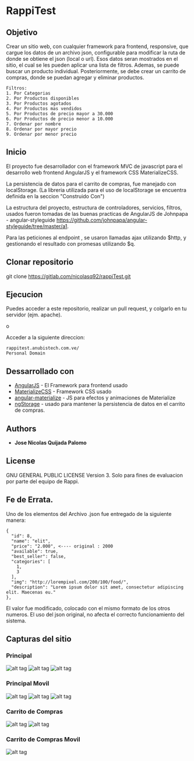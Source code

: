 # RappiTest

## Objetivo
Crear un sitio web, con cualquier framework para frontend, responsive, que cargue los datos de
un archivo json, configurable para modificar la ruta de donde se obtiene el json (local o url).
Esos datos seran mostrados en el sitio, el cual se les pueden aplicar una lista de filtros.
Ademas, se puede buscar un producto individual. Posteriormente, se debe crear un carrito de compras,
donde se puedan agregar y eliminar productos.

```
Filtros:
1. Por Categorias
2. Por Productos disponibles
3. Por Productos agotados
4. Por Productos mas vendidos
5. Por Productos de precio mayor a 30.000
6. Por Productos de precio menor a 10.000
7. Ordenar por nombre
8. Ordenar por mayor precio
9. Ordenar por menor precio
```


## Inicio

El proyecto fue desarrollador con el framework MVC de javascript para el desarrollo web frontend
AngularJS y el framework CSS MaterializeCSS.

La persistencia de datos para el carrito de compras, fue manejado con localStorage.
(La libreria utilizada para el uso de localStorage se encuentra definida en la seccion "Construido Con")

La estructura del proyecto, estructura de controladores, servicios, filtros, usados fueron tomadas de las
buenas practicas de AngularJS de Johnpapa - angular-styleguide https://github.com/johnpapa/angular-styleguide/tree/master/a1.

Para las peticiones al endpoint , se usaron llamadas ajax utilizando $http, y gestionando el resultado con promesas utilizando $q.

## Clonar repositorio
git clone https://gitlab.com/nicolasq92/rappiTest.git


## Ejecucion
Puedes acceder a este repositorio, realizar un pull request, y colgarlo en tu servidor (ejm. apache).

o

Acceder a la siguiente direccion:

```
rappitest.anubistech.com.ve/
Personal Domain
```

## Dessarrollado con

* [AngularJS](https://github.com/angular/angular.js) - El Framework para frontend usado
* [MaterializeCSS](https://github.com/Dogfalo/materialize) - Framework CSS usado
* [angular-materialize](https://github.com/krescruz/angular-materialize) - JS para efectos y animaciones de Materialize
* [ngStorage](https://github.com/gsklee/ngStorage) - usado para mantener la persistencia de datos en el carrito de compras.



## Authors

* **Jose Nicolas Quijada Palomo**

## License

GNU GENERAL PUBLIC LICENSE Version 3.
Solo para fines de evaluacion por parte del equipo de Rappi.

## Fe de Errata.

Uno de los elementos del Archivo .json fue entregado de la siguiente manera:

```
{
  "id": 8,
  "name": "elit",
  "price": "2.000", <---- original : 2000
  "available": true,
  "best_seller": false,
  "categories": [
    1,
    3
  ],
  "img": "http://lorempixel.com/200/100/food/",
  "description": "Lorem ipsum dolor sit amet, consectetur adipiscing elit. Maecenas eu."
},
```
El valor fue modificado, colocado con el mismo formato de los otros numeros. El uso del json original,
no afecta el correcto funcionamiento del sistema.

## Capturas del sitio

### Principal

![alt tag](https://dl.dropboxusercontent.com/u/27081989/rappiFrontEndColombia/1.png)
![alt tag](https://dl.dropboxusercontent.com/u/27081989/rappiFrontEndColombia/2.png)
![alt tag](https://dl.dropboxusercontent.com/u/27081989/rappiFrontEndColombia/3.png)

### Principal Movil
![alt tag](https://dl.dropboxusercontent.com/u/27081989/rappiFrontEndColombia/6.png)
![alt tag](https://dl.dropboxusercontent.com/u/27081989/rappiFrontEndColombia/7.png)
![alt tag](https://dl.dropboxusercontent.com/u/27081989/rappiFrontEndColombia/8.png)

### Carrito de Compras

![alt tag](https://dl.dropboxusercontent.com/u/27081989/rappiFrontEndColombia/4.png)
![alt tag](https://dl.dropboxusercontent.com/u/27081989/rappiFrontEndColombia/5.png)

### Carrito de Compras Movil
![alt tag](https://dl.dropboxusercontent.com/u/27081989/rappiFrontEndColombia/9.png)
